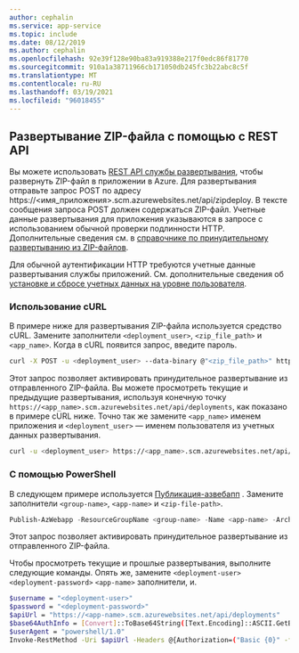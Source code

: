 ```yaml
---
author: cephalin
ms.service: app-service
ms.topic: include
ms.date: 08/12/2019
ms.author: cephalin
ms.openlocfilehash: 92e39f128e90ba83a919388e217f0edc86f81770
ms.sourcegitcommit: 910a1a38711966cb171050db245fc3b22abc8c5f
ms.translationtype: MT
ms.contentlocale: ru-RU
ms.lasthandoff: 03/19/2021
ms.locfileid: "96018455"
---
```

## <a name="deploy-zip-file-with-rest-apis"></a><a name="rest"></a>Развертывание ZIP-файла с помощью с REST API 

Вы можете использовать [REST API службы развертывания](https://github.com/projectkudu/kudu/wiki/REST-API), чтобы развернуть ZIP-файл в приложении в Azure. Для развертывания отправьте запрос POST по адресу https://<имя_приложения>.scm.azurewebsites.net/api/zipdeploy. В тексте сообщения запроса POST должен содержаться ZIP-файл. Учетные данные развертывания для приложения указываются в запросе с использованием обычной проверки подлинности HTTP. Дополнительные сведения см. в [справочнике по принудительному развертыванию из ZIP-файлов](https://github.com/projectkudu/kudu/wiki/Deploying-from-a-zip-file). 

Для обычной аутентификации HTTP требуются учетные данные развертывания службы приложений. См. дополнительные сведения об [установке и сбросе учетных данных на уровне пользователя](../articles/app-service/deploy-configure-credentials.md#userscope).

### <a name="with-curl"></a>Использование cURL

В примере ниже для развертывания ZIP-файла используется средство cURL. Замените заполнители `<deployment_user>`, `<zip_file_path>` и `<app_name>`. Когда в cURL появится запрос, введите пароль.

```bash
curl -X POST -u <deployment_user> --data-binary @"<zip_file_path>" https://<app_name>.scm.azurewebsites.net/api/zipdeploy
```

Этот запрос позволяет активировать принудительное развертывание из отправленного ZIP-файла. Вы можете просмотреть текущие и предыдущие развертывания, используя конечную точку `https://<app_name>.scm.azurewebsites.net/api/deployments`, как показано в примере cURL ниже. Точно так же замените `<app_name>` именем приложения и `<deployment_user>` — именем пользователя из учетных данных развертывания.

```bash
curl -u <deployment_user> https://<app_name>.scm.azurewebsites.net/api/deployments
```

### <a name="with-powershell"></a>С помощью PowerShell

В следующем примере используется [Публикация-азвебапп](/powershell/module/az.websites/publish-azwebapp) . Замените заполнители `<group-name>`, `<app-name>` и `<zip-file-path>`.

```powershell
Publish-AzWebapp -ResourceGroupName <group-name> -Name <app-name> -ArchivePath <zip-file-path>
```

Этот запрос позволяет активировать принудительное развертывание из отправленного ZIP-файла. 

Чтобы просмотреть текущие и прошлые развертывания, выполните следующие команды. Опять же, замените `<deployment-user>` `<deployment-password>` `<app-name>` заполнители, и.

```bash
$username = "<deployment-user>"
$password = "<deployment-password>"
$apiUrl = "https://<app-name>.scm.azurewebsites.net/api/deployments"
$base64AuthInfo = [Convert]::ToBase64String([Text.Encoding]::ASCII.GetBytes(("{0}:{1}" -f $username, $password)))
$userAgent = "powershell/1.0"
Invoke-RestMethod -Uri $apiUrl -Headers @{Authorization=("Basic {0}" -f $base64AuthInfo)} -UserAgent $userAgent -Method GET
```
